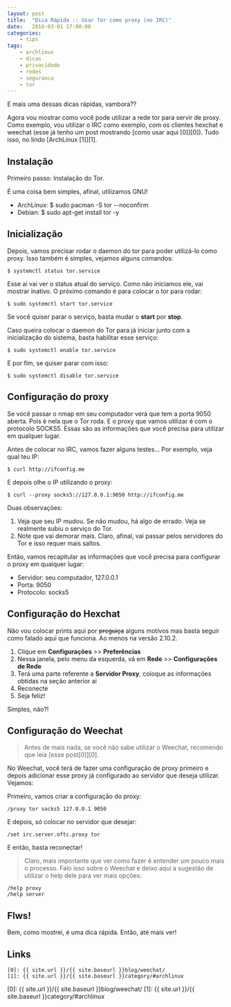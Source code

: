 ```yaml
---
layout: post
title:  "Dica Rápida :: Usar Tor como proxy (no IRC)"
date:   2016-03-01 17:00:00
categories:
    - tips
tags:
    - archlinux
    - dicas
    - privacidade
    - redes
    - seguranca
    - tor
---
```


E mais uma dessas dicas rápidas, vambora??

Agora vou mostrar como você pode utilizar a rede tor para servir de proxy. Como exemplo, vou utilizar o IRC como exemplo, com os clientes hexchat e weechat (esse já tenho um post mostrando [como usar aqui \[0\]][0]). Tudo isso, no lindo [ArchLinux \[1\]][1].

## Instalação

Primeiro passo: Instalação do Tor.

É uma coisa bem simples, afinal, utilizamos GNU!

* ArchLinux: $ sudo pacman -S tor --noconfirm
* Debian: $ sudo apt-get install tor -y

## Inicialização

Depois, vamos precisar rodar o daemon do tor para poder utilizá-lo como proxy. Isso também é simples, vejamos alguns comandos:

~~~
$ systemctl status tor.service
~~~

Esse ai vai ver o status atual do serviço. Como não iniciamos ele, vai mostrar inativo. O próximo comando é para colocar o tor para rodar:

~~~
$ sudo systemctl start tor.service
~~~

Se você quiser parar o serviço, basta mudar o **start** por **stop**.

Caso queira colocar o daemon do Tor para já iniciar junto com a inicialização do sistema, basta habilitar esse serviço:

~~~
$ sudo systemctl enable tor.service
~~~

E por fim, se quiser parar com isso:

~~~
$ sudo systemctl disable tor.service
~~~

## Configuração do proxy

Se você passar o nmap em seu computador verá que tem a porta 9050 aberta. Pois é nela que o Tor roda. E o proxy que vamos utilizar é com o protocolo SOCKS5. Essas são as informações que você precisa para utilizar em qualquer lugar.

Antes de colocar no IRC, vamos fazer alguns testes... Por exemplo, veja qual teu IP:

~~~
$ curl http://ifconfig.me
~~~

E depois olhe o IP utilizando o proxy:

~~~
$ curl --proxy socks5://127.0.0.1:9050 http://ifconfig.me
~~~

Duas observações:

1. Veja que seu IP mudou. Se não mudou, há algo de errado. Veja se realmente subiu o serviço do Tor.
2. Note que vai demorar mais. Claro, afinal, vai passar pelos servidores do Tor e isso requer mais saltos.

Então, vamos recapitular as informações que você precisa para configurar o proxy em qualquer lugar:

* Servidor: seu computador, 127.0.0.1
* Porta: 9050
* Protocolo: socks5

## Configuração do Hexchat

Não vou colocar prints aqui por <del>preguiça</del> alguns motivos mas basta seguir como falado aqui que funciona. Ao menos na versão 2.10.2.

1. Clique em **Configurações** >> **Preferências**
2. Nessa janela, pelo menu da esquerda, vá em **Rede** >> **Configurações de Rede**
3. Terá uma parte referente a **Servidor Proxy**, coloque as informações obtidas na seção anterior ai
4. Reconecte
5. Seja feliz!

Simples, não?!

## Configuração do Weechat

> Antes de mais nada, se você não sabe utilizar o Weechat, recomendo que leia [esse post\[0\]][0].

No Weechat, você terá de fazer uma configuração de proxy primeiro e depois adicionar esse proxy já configurado ao servidor que deseja utilizar. Vejamos:

Primeiro, vamos criar a configuração do proxy:

~~~
/proxy tor socks5 127.0.0.1 9050
~~~

E depois, só colocar no servidor que desejar:

~~~
/set irc.server.oftc.proxy tor
~~~

E então, basta reconectar!

> Claro, mais importante que ver como fazer é entender um pouco mais o processo. Falo isso sobre o Weechat e deixo aqui a sugestão de utilizar o help dele para ver mais opções:

~~~
/help proxy
/help server
~~~

## Flws!

Bem, como mostrei, é uma dica rápida. Então, até mais ver!

## Links

~~~
[0]: {{ site.url }}/{{ site.baseurl }}blog/weechat/
[1]: {{ site.url }}/{{ site.baseurl }}category/#archlinux
~~~

[0]: {{ site.url }}/{{ site.baseurl }}blog/weechat/
[1]: {{ site.url }}/{{ site.baseurl }}category/#archlinux

